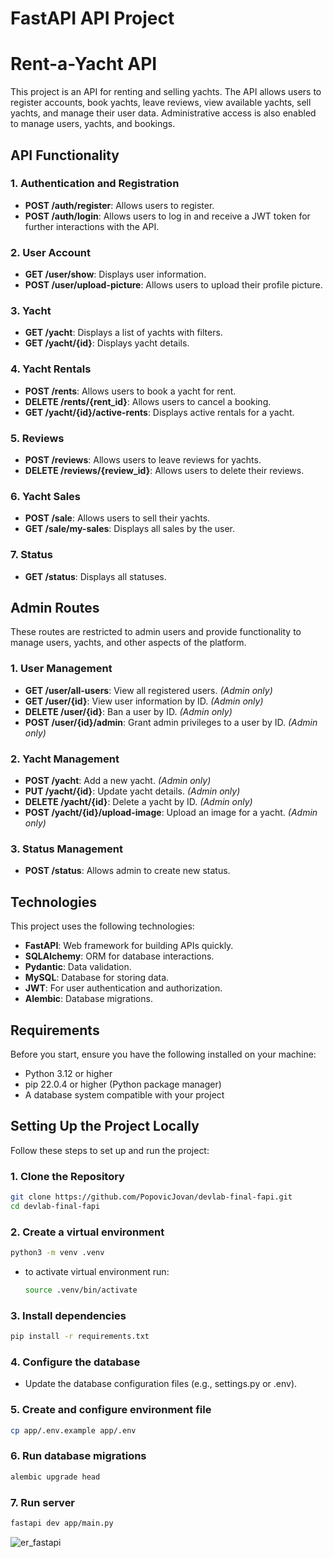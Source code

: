 # FastAPI API Project


# Rent-a-Yacht API

This project is an API for renting and selling yachts. The API allows users to register accounts, book yachts, leave reviews, view available yachts, sell yachts, and manage their user data. Administrative access is also enabled to manage users, yachts, and bookings.

## API Functionality

### 1. **Authentication and Registration**
- **POST /auth/register**: Allows users to register.
- **POST /auth/login**: Allows users to log in and receive a JWT token for further interactions with the API.

### 2. **User Account**
- **GET /user/show**: Displays user information.
- **POST /user/upload-picture**: Allows users to upload their profile picture.

### 3. **Yacht**
- **GET /yacht**: Displays a list of yachts with filters.
- **GET /yacht/{id}**: Displays yacht details.

### 4. **Yacht Rentals**
- **POST /rents**: Allows users to book a yacht for rent.
- **DELETE /rents/{rent_id}**: Allows users to cancel a booking.
- **GET /yacht/{id}/active-rents**: Displays active rentals for a yacht.

### 5. **Reviews**
- **POST /reviews**: Allows users to leave reviews for yachts.
- **DELETE /reviews/{review_id}**: Allows users to delete their reviews.

### 6. **Yacht Sales**
- **POST /sale**: Allows users to sell their yachts.
- **GET /sale/my-sales**: Displays all sales by the user.

### 7. **Status**
- **GET /status**: Displays all statuses.

## Admin Routes

These routes are restricted to admin users and provide functionality to manage users, yachts, and other aspects of the platform.

### 1. **User Management**
- **GET /user/all-users**: View all registered users. *(Admin only)*
- **GET /user/{id}**: View user information by ID. *(Admin only)*
- **DELETE /user/{id}**: Ban a user by ID. *(Admin only)*
- **POST /user/{id}/admin**: Grant admin privileges to a user by ID. *(Admin only)*

### 2. **Yacht Management**
- **POST /yacht**: Add a new yacht. *(Admin only)*
- **PUT /yacht/{id}**: Update yacht details. *(Admin only)*
- **DELETE /yacht/{id}**: Delete a yacht by ID. *(Admin only)*
- **POST /yacht/{id}/upload-image**: Upload an image for a yacht. *(Admin only)*

### 3. **Status Management**
- **POST /status**: Allows admin to create new status.

## Technologies

This project uses the following technologies:
- **FastAPI**: Web framework for building APIs quickly.
- **SQLAlchemy**: ORM for database interactions.
- **Pydantic**: Data validation.
- **MySQL**: Database for storing data.
- **JWT**: For user authentication and authorization.
- **Alembic**: Database migrations.


## Requirements

Before you start, ensure you have the following installed on your machine:

- Python 3.12 or higher
- pip 22.0.4 or higher (Python package manager)
- A database system compatible with your project

## Setting Up the Project Locally

Follow these steps to set up and run the project:

### 1. Clone the Repository

```bash
git clone https://github.com/PopovicJovan/devlab-final-fapi.git
cd devlab-final-fapi
```

### 2. Create a virtual environment
```bash
python3 -m venv .venv
```
- to activate virtual environment run:
    ```bash
    source .venv/bin/activate
    ```
### 3. Install dependencies

```bash
pip install -r requirements.txt
```

### 4. Configure the database
- Update the database configuration files (e.g., settings.py or .env).

### 5. Create and configure environment file
```bash
cp app/.env.example app/.env
```

### 6. Run database migrations
```bash
alembic upgrade head
```

### 7. Run server
```bash
fastapi dev app/main.py
```
![er_fastapi](https://github.com/user-attachments/assets/5c168237-2056-480a-bb7e-c932415acca5)
